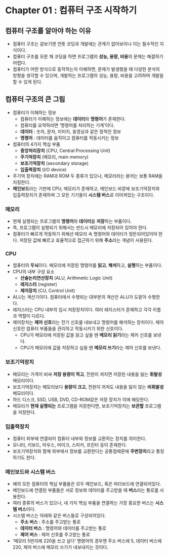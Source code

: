 # Chapter 01 : 컴퓨터 구조 시작하기

## 컴퓨터 구조를 알아야 하는 이유

- 컴퓨터 구조는 겉보기엔 언뜻 코딩과 개발에는 관계가 없어보이나 이는 필수적인 지식이다.
- 컴퓨터 구조를 모른 채 코딩을 하면 프로그램의 **성능, 용량, 비용**의 문제는 해결하기 어렵다.
- 컴퓨터가 어떤 방식으로 동작하는지 이해하면, 문제가 발생했을 때 다양한 분석의 방향을 생각할 수 있으며, 개발하는 프로그램의 성능, 용량, 비용을 고려하며 개발을 할 수 있게 된다.

## 컴퓨터 구조의 큰 그림

- 컴퓨터가 이해하는 정보
    - 컴퓨터가 이해하는 정보에는 **데이터**와 **명령어**가 존재한다.
    - 컴퓨터를 요약하라면 ‘명령어를 처리하는 기계’이다.
    - **데이터** : 숫자, 문자, 이미지, 동영상과 같은 정적인 정보
    - **명령어** : 데이터를 움직이고 컴퓨터를 작동시키는 정보
- 컴퓨터의 4가지 핵심 부품
    - **중앙처리장치** (CPU, Central Processing Unit)
    - **주기억장치** (메모리, main memory)
    - **보조기억장치** (secondary storage)
    - **입출력장치** (I/O device)
- 주기억 장치에는 RAM과 ROM 두 종류가 있으나, 메모리라는 용어는 보통 RAM을 지칭한다.
- **메인보드**라는 기판에 CPU, 메모리가 존재하고, 메인보드 바깥에 보조기억장치와 입출력장치가 존재하며 그 모든 기기들이 **시스템 버스**로 이어져있는 구조이다.

### 메모리

- 현재 실행되는 프로그램의 **명령어**와 **데이터**를 **저장**하는 부품이다.
- 즉, 프로그램이 실행되기 위해서는 반드시 메모리에 저장되어 있어야 한다.
- 컴퓨터가 빠르게 작동하기 위해선 메모리 속 명령어와 데이터가 정돈되어있어야 한다. 저장된 값에 빠르고 효율적으로 접근하기 위해 **주소**라는 개념이 사용된다.

### CPU

- 컴퓨터의 **두뇌**이다. 메모리에 저장된 명령어를 **읽고**, **해석**하고, **실행**하는 부품이다.
- CPU의 내부 구성 요소
    - **산술논리연산장치** (ALU, Arithmetic Logic Unit)
    - **레지스터** (register)
    - **제어장치** (CU, Control Unit)
- ALU는 계산기이다. 컴퓨터에서 수행되는 대부분의 계산은 ALU가 도맡아 수행한다.
- 레지스터는 CPU 내부의 임시 저장장치이다. 여러 레지스터가 존재하고 각각 이름과 역할이 다르다.
- 제어장치는 **제어 신호**라는 전기 신호를 내보내고 명령어를 해석하는 장치이다. 제어 신호란 컴퓨터 부품들을 관리하고 작동시키기 위한 신호이다.
    - CPU가 메모리에 저장된 값을 읽고 싶을 땐 **메모리 읽기**라는 제어 신호를 보낸다.
    - CPU가 메모리에 값을 저장하고 싶을 땐 **메모리 쓰기**라는 제어 신호를 보낸다.

### 보조기억장치

- 메모리는 가격이 비싸 **저장 용량이 적고**, 전원이 꺼지면 저장된 내용을 잃는 **휘발성** 메모리이다.
- 보조기억장치는 메모리보다 **용량이 크고**, 전원이 꺼져도 내용을 잃지 않는 **비휘발성** 메모리이다.
- 하드 디스크, SSD, USB, DVD, CD-ROM같은 저장 장치가 이에 해당한다.
- 메모리가 **현재 실행되는** 프로그램을 저장한다면, 보조기억장치는 **보관할** 프로그램을 저장한다.

### 입출력장치

- 컴퓨터 외부에 연결되어 컴퓨터 내부와 정보를 교환하는 장치를 의미한다.
- 모니터, 키보드, 마우스, 마이크, 스피커, 프린터 등이 존재한다.
- 보조기억장치와 함께 외부에서 정보를 교환한다는 공통점때문에 **주변장치**라고 통칭하기도 한다.

### 메인보드와 시스템 버스

- 예의 모든 컴퓨터의 핵심 부품들은 모두 메인보드, 혹은 마더보드에 연결되어있다.
- 메인보드에 연결된 부품들은 서로 정보와 데이터를 주고받을 때 **버스**라는 통로를 사용한다.
- 여러 종류의 버스가 있으나, 네 가지 핵심 부품을 연결하는 가장 중요한 버스는 **시스템 버스**이다.
- 시스템 버스는 아래와 같은 버스들로 구성되어있다.
    - **주소 버스** : 주소를 주고받는 통로
    - **데이터 버스** : 명령어와 데이터를 주고받는 통로
    - **제어 버스** : 제어 신호를 주고받는 통로
- ‘메모리 5번지에 220을 쓰고 싶다’ 명령어의 경우엔 주소 버스에 5, 데이터 버스에 220, 제어 버스에 메모리 쓰기가 내보내지는 것이다.